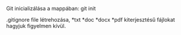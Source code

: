 Git inicializálása a mappában:
git init

.gitignore file létrehozása,
*txt
*doc
*docx
*pdf kiterjesztésű fájlokat hagyjuk figyelmen kívül.
